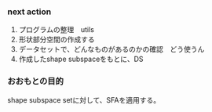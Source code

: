 ### next action
1. プログラムの整理　utils
2. 形状部分空間の作成する
3. データセットで、どんなものがあるのかの確認　どう使うん 
4. 作成したshape subspaceをもとに、DS


### おおもとの目的
shape subspace setに対して、SFAを適用する。